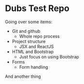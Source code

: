 # Dubs Test Repo

Going over some items:

* Git and github
    * Whole repo process
* Project structure
    * JSX and ReactJS    
* HTML and Bootstrap
    * Just focus on using Bootstrap
* Forms
    * Form handling

And another thing